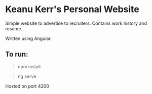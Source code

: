# Keanu Kerr's Personal Website

Simple website to advertise to recruiters. Contains work history and resume.

Written using Angular.

## To run:

> npm install

> ng serve

Hosted on port 4200
